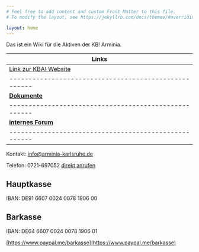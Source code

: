 ```yaml
---
# Feel free to add content and custom Front Matter to this file.
# To modify the layout, see https://jekyllrb.com/docs/themes/#overriding-theme-defaults

layout: home
---
```


Das ist ein Wiki für die Aktiven der KB! Arminia. 



| **Links**                                             |
| ----------------------------------------------------- |
| [Link zur KBA! Website](https://www.arminia-karlsruhe.de/) | 
| ----------------------------------------------------- |
| [**Dokumente**]({{site.url}}/arminia/Dokumente)       |
| ----------------------------------------------------- |
| [**internes Forum**](https://www.arminia-karlsruhe.de/intern/)|
| ----------------------------------------------------- |

Kontakt: [info@arminia-karlsruhe.de](info@arminia-karlsruhe.de)

Telefon: 0721-697052
<a href="tel: 0721-697052">direkt anrufen</a>

## Hauptkasse
IBAN: DE91 6607 0024 0078 1906 00

## Barkasse

IBAN: DE64 6607 0024 0078 1906 01

[https://www.paypal.me/barkasse](https://www.paypal.me/barkasse) 